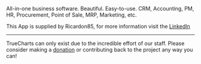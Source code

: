 All-in-one business software. Beautiful. Easy-to-use. CRM, Accounting, PM, HR, Procurement, Point of Sale, MRP, Marketing, etc.

This App is supplied by Ricardon85, for more information visit the [LinkedIn](https://www.linkedin.com/in/ricardo-nizzola-58687033)

---

TrueCharts can only exist due to the incredible effort of our staff.
Please consider making a [donation](https://github.com/sponsors/ricardon85) or contributing back to the project any way you can!
